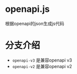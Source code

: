 # openapi.js
根据openapi的json生成js代码

# 分支介绍

- `openapi-v3` 是兼容openapi v3
- `openapi-v2` 是兼容openapi v2
